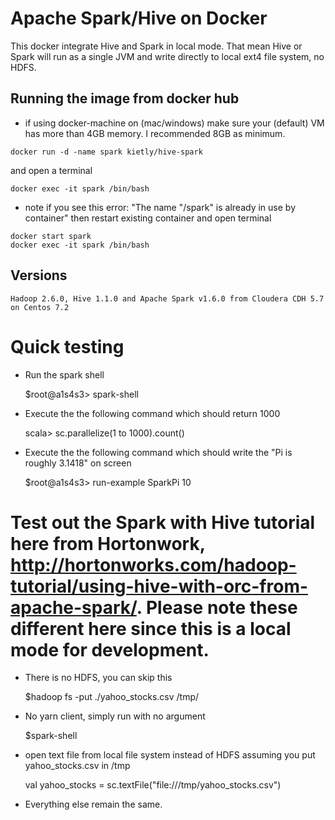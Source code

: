 Apache Spark/Hive on Docker
==========

This docker integrate Hive and Spark in local mode. That mean Hive or Spark will run as a single JVM and write directly to local ext4 file system, no HDFS.


## Running the image from docker hub

* if using docker-machine on (mac/windows) make sure your (default) VM has more than 4GB memory. I recommended 8GB as minimum.
```
docker run -d -name spark kietly/hive-spark
```
and open a terminal
```
docker exec -it spark /bin/bash
```
* note if you see this error: "The name "/spark" is already in use by container" then restart existing container and open terminal
```
docker start spark
docker exec -it spark /bin/bash
```

## Versions
    Hadoop 2.6.0, Hive 1.1.0 and Apache Spark v1.6.0 from Cloudera CDH 5.7 on Centos 7.2 

# Quick testing
* Run the spark shell
    
    $root@a1s4s3> spark-shell 

* Execute the the following command which should return 1000

    scala> sc.parallelize(1 to 1000).count()

* Execute the the following command which should write the "Pi is roughly 3.1418" on screen

    $root@a1s4s3> run-example SparkPi 10
# Test out the Spark with Hive tutorial here from Hortonwork, http://hortonworks.com/hadoop-tutorial/using-hive-with-orc-from-apache-spark/. Please note these different here since this is a local mode for development. 
* There is no HDFS, you can skip this 

    $hadoop fs -put ./yahoo_stocks.csv /tmp/
* No yarn client, simply run with no argument 

    $spark-shell
* open text file from local file system instead of HDFS assuming you put yahoo_stocks.csv in /tmp

    val yahoo_stocks = sc.textFile("file:///tmp/yahoo_stocks.csv")
* Everything else remain the same.
 